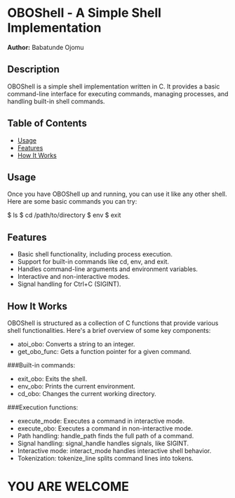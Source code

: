 # OBOShell - A Simple Shell Implementation

**Author:** Babatunde Ojomu 

## Description

OBOShell is a simple shell implementation written in C. It provides a basic command-line interface for executing commands, managing processes, and handling built-in shell commands.

## Table of Contents

- [Usage](#usage)
- [Features](#features)
- [How It Works](#how-it-works)

## Usage
Once you have OBOShell up and running, you can use it like any other shell. Here are some basic commands you can try:

$ ls
$ cd /path/to/directory
$ env
$ exit

## Features
- Basic shell functionality, including process execution.
- Support for built-in commands like cd, env, and exit.
- Handles command-line arguments and environment variables.
- Interactive and non-interactive modes.
- Signal handling for Ctrl+C (SIGINT).

## How It Works
OBOShell is structured as a collection of C functions that provide various shell functionalities. Here's a brief overview of some key components:

- atoi_obo: Converts a string to an integer.
- get_obo_func: Gets a function pointer for a given command.

###Built-in commands:
- exit_obo: Exits the shell.
- env_obo: Prints the current environment.
- cd_obo: Changes the current working directory.

###Execution functions:
- execute_mode: Executes a command in interactive mode.
- execute_obo: Executes a command in non-interactive mode.
- Path handling: handle_path finds the full path of a command.
- Signal handling: signal_handle handles signals, like SIGINT.
- Interactive mode: interact_mode handles interactive shell behavior.
- Tokenization: tokenize_line splits command lines into tokens.

# YOU ARE WELCOME
